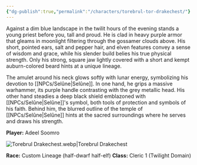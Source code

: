 ```yaml
---
{"dg-publish":true,"permalink":"/characters/torebrul-tor-drakechest/"}
---
```


Against a dim blue landscape in the twilit hours of the evening stands a young priest before you, tall and proud. He is clad in heavy purple armor that gleams in moonlight filtering through the gossamer clouds above. His short, pointed ears, salt and pepper hair, and elven features convey a sense of wisdom and grace, while his slender build belies his true physical strength. Only his strong, square jaw lightly covered with a short and kempt auburn-colored beard hints at a unique lineage.

The amulet around his neck glows softly with lunar energy, symbolizing his devotion to [[NPCs/Selûne\|Selûne]]. In one hand, he grips a massive warhammer, its purple handle contrasting with the grey metallic head. His other hand steadies a deep black shield emblazoned with [[NPCs/Selûne\|Selûne]]'s symbol, both tools of protection and symbols of his faith. Behind him, the blurred outline of the temple of [[NPCs/Selûne\|Selûne]] hints at the sacred surroundings where he serves and draws his strength.

**Player:** Adeel Soomro

![Torebrul Drakechest.webp|Torebrul Drakechest](/img/user/Assets/Torebrul%20Drakechest.webp)

**Race:** Custom Lineage (half-dwarf half-elf)
**Class:** Cleric 1 (Twilight Domain)
